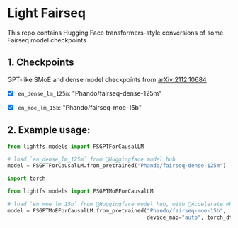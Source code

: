 # Light Fairseq

This repo contains Hugging Face transformers-style conversions of some Fairseq model checkpoints

## 1. Checkpoints

GPT-like SMoE and dense model checkpoints from [arXiv:2112.10684](https://arxiv.org/abs/2112.10684)

- [x] `en_dense_lm_125m`: "Phando/fairseq-dense-125m"
- [x] `en_moe_lm_15b`: "Phando/fairseq-moe-15b"



## 2. Example usage:

```python
from lightfs.models import FSGPTForCausalLM

# load `en_dense_lm_125m` from 🤗Huggingface model hub
model = FSGPTForCausalLM.from_pretrained("Phando/fairseq-dense-125m")
```

```python
import torch

from lightfs.models import FSGPTMoEForCausalLM

# load `en_moe_lm_15b` from 🤗Huggingface model hub, with 🤗Accelerate MP and bf16
model = FSGPTMoEForCausalLM.from_pretrained("Phando/fairseq-moe-15b",
                                            device_map="auto", torch_dtype=torch.bfloat16)
```
